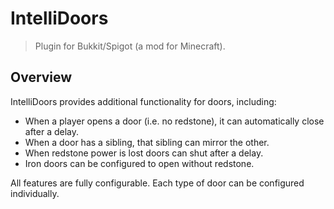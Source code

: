 IntelliDoors
============

> Plugin for Bukkit/Spigot (a mod for Minecraft).

## Overview

IntelliDoors provides additional functionality for doors, including:

  - When a player opens a door (i.e. no redstone), it can automatically close after a delay.
  - When a door has a sibling, that sibling can mirror the other.
  - When redstone power is lost doors can shut after a delay.
  - Iron doors can be configured to open without redstone.                                                        
    
All features are fully configurable. Each type of door can be configured individually.
                                                                                                                 

